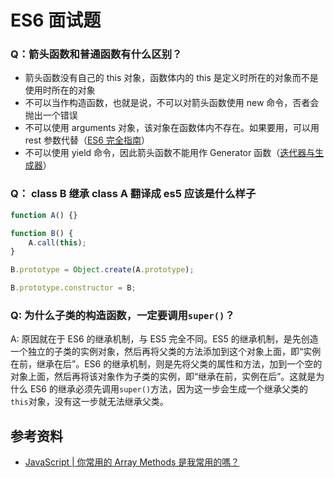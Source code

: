 # ES6 面试题

### Q：箭头函数和普通函数有什么区别？

-   箭头函数没有自己的 this 对象，函数体内的 this 是定义时所在的对象而不是使用时所在的对象
-   不可以当作构造函数，也就是说，不可以对箭头函数使用 new 命令，否者会抛出一个错误
-   不可以使用 arguments 对象，该对象在函数体内不存在。如果要用，可以用 rest 参数代替（[ES6 完全指南](../ES6完全指南.md)）
-   不可以使用 yield 命令，因此箭头函数不能用作 Generator 函数（[迭代器与生成器](../Iterator&Generator.md)）

### Q： class B 继承 class A 翻译成 es5 应该是什么样子

```javascript
function A() {}

function B() {
    A.call(this);
}

B.prototype = Object.create(A.prototype);

B.prototype.constructor = B;
```

### Q: 为什么子类的构造函数，一定要调用`super()`？

A: 原因就在于 ES6 的继承机制，与 ES5 完全不同。ES5 的继承机制，是先创造一个独立的子类的实例对象，然后再将父类的方法添加到这个对象上面，即“实例在前，继承在后”。ES6 的继承机制，则是先将父类的属性和方法，加到一个空的对象上面，然后再将该对象作为子类的实例，即“继承在前，实例在后”。这就是为什么 ES6 的继承必须先调用`super()`方法，因为这一步会生成一个继承父类的`this`对象，没有这一步就无法继承父类。



## 参考资料

- [JavaScript | 你常用的 Array Methods 是我常用的嗎？](https://medium.com/starbugs/javascript-%E4%BD%A0%E5%B8%B8%E7%94%A8%E7%9A%84-array-methods-%E6%98%AF%E6%88%91%E5%B8%B8%E7%94%A8%E7%9A%84%E5%97%8E-6fe235953951)

